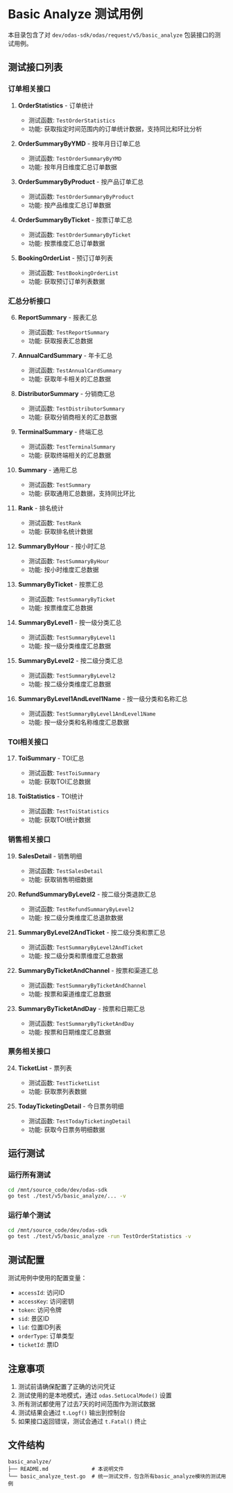 # Basic Analyze 测试用例

本目录包含了对 `dev/odas-sdk/odas/request/v5/basic_analyze` 包装接口的测试用例。

## 测试接口列表

### 订单相关接口

1. **OrderStatistics** - 订单统计
   - 测试函数: `TestOrderStatistics`
   - 功能: 获取指定时间范围内的订单统计数据，支持同比和环比分析

2. **OrderSummaryByYMD** - 按年月日订单汇总
   - 测试函数: `TestOrderSummaryByYMD`
   - 功能: 按年月日维度汇总订单数据

3. **OrderSummaryByProduct** - 按产品订单汇总
   - 测试函数: `TestOrderSummaryByProduct`
   - 功能: 按产品维度汇总订单数据

4. **OrderSummaryByTicket** - 按票订单汇总
   - 测试函数: `TestOrderSummaryByTicket`
   - 功能: 按票维度汇总订单数据

5. **BookingOrderList** - 预订订单列表
   - 测试函数: `TestBookingOrderList`
   - 功能: 获取预订订单列表数据

### 汇总分析接口

6. **ReportSummary** - 报表汇总
   - 测试函数: `TestReportSummary`
   - 功能: 获取报表汇总数据

7. **AnnualCardSummary** - 年卡汇总
   - 测试函数: `TestAnnualCardSummary`
   - 功能: 获取年卡相关的汇总数据

8. **DistributorSummary** - 分销商汇总
   - 测试函数: `TestDistributorSummary`
   - 功能: 获取分销商相关的汇总数据

9. **TerminalSummary** - 终端汇总
   - 测试函数: `TestTerminalSummary`
   - 功能: 获取终端相关的汇总数据

10. **Summary** - 通用汇总
    - 测试函数: `TestSummary`
    - 功能: 获取通用汇总数据，支持同比环比

11. **Rank** - 排名统计
    - 测试函数: `TestRank`
    - 功能: 获取排名统计数据

12. **SummaryByHour** - 按小时汇总
    - 测试函数: `TestSummaryByHour`
    - 功能: 按小时维度汇总数据

13. **SummaryByTicket** - 按票汇总
    - 测试函数: `TestSummaryByTicket`
    - 功能: 按票维度汇总数据

14. **SummaryByLevel1** - 按一级分类汇总
    - 测试函数: `TestSummaryByLevel1`
    - 功能: 按一级分类维度汇总数据

15. **SummaryByLevel2** - 按二级分类汇总
    - 测试函数: `TestSummaryByLevel2`
    - 功能: 按二级分类维度汇总数据

16. **SummaryByLevel1AndLevel1Name** - 按一级分类和名称汇总
    - 测试函数: `TestSummaryByLevel1AndLevel1Name`
    - 功能: 按一级分类和名称维度汇总数据

### TOI相关接口

17. **ToiSummary** - TOI汇总
    - 测试函数: `TestToiSummary`
    - 功能: 获取TOI汇总数据

18. **ToiStatistics** - TOI统计
    - 测试函数: `TestToiStatistics`
    - 功能: 获取TOI统计数据

### 销售相关接口

19. **SalesDetail** - 销售明细
    - 测试函数: `TestSalesDetail`
    - 功能: 获取销售明细数据

20. **RefundSummaryByLevel2** - 按二级分类退款汇总
    - 测试函数: `TestRefundSummaryByLevel2`
    - 功能: 按二级分类维度汇总退款数据

21. **SummaryByLevel2AndTicket** - 按二级分类和票汇总
    - 测试函数: `TestSummaryByLevel2AndTicket`
    - 功能: 按二级分类和票维度汇总数据

22. **SummaryByTicketAndChannel** - 按票和渠道汇总
    - 测试函数: `TestSummaryByTicketAndChannel`
    - 功能: 按票和渠道维度汇总数据

23. **SummaryByTicketAndDay** - 按票和日期汇总
    - 测试函数: `TestSummaryByTicketAndDay`
    - 功能: 按票和日期维度汇总数据

### 票务相关接口

24. **TicketList** - 票列表
    - 测试函数: `TestTicketList`
    - 功能: 获取票列表数据

25. **TodayTicketingDetail** - 今日票务明细
    - 测试函数: `TestTodayTicketingDetail`
    - 功能: 获取今日票务明细数据

## 运行测试

### 运行所有测试
```bash
cd /mnt/source_code/dev/odas-sdk
go test ./test/v5/basic_analyze/... -v
```

### 运行单个测试
```bash
cd /mnt/source_code/dev/odas-sdk
go test ./test/v5/basic_analyze -run TestOrderStatistics -v
```

## 测试配置

测试用例中使用的配置变量：

- `accessId`: 访问ID
- `accessKey`: 访问密钥
- `token`: 访问令牌
- `sid`: 景区ID
- `lid`: 位置ID列表
- `orderType`: 订单类型
- `ticketId`: 票ID

## 注意事项

1. 测试前请确保配置了正确的访问凭证
2. 测试使用的是本地模式，通过 `odas.SetLocalMode()` 设置
3. 所有测试都使用了过去7天的时间范围作为测试数据
4. 测试结果会通过 `t.Logf()` 输出到控制台
5. 如果接口返回错误，测试会通过 `t.Fatal()` 终止

## 文件结构

```
basic_analyze/
├── README.md              # 本说明文件
└── basic_analyze_test.go  # 统一测试文件，包含所有basic_analyze模块的测试用例
```